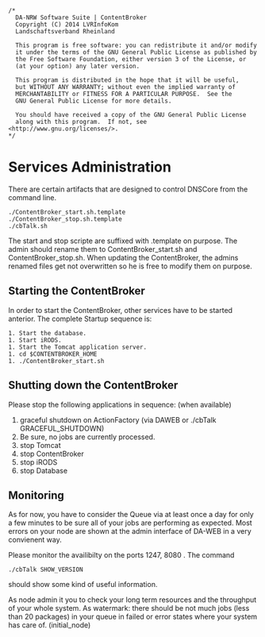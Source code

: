 	/*
	  DA-NRW Software Suite | ContentBroker
	  Copyright (C) 2014 LVRInfoKom
	  Landschaftsverband Rheinland
	
	  This program is free software: you can redistribute it and/or modify
	  it under the terms of the GNU General Public License as published by
	  the Free Software Foundation, either version 3 of the License, or
	  (at your option) any later version.
	
	  This program is distributed in the hope that it will be useful,
	  but WITHOUT ANY WARRANTY; without even the implied warranty of
	  MERCHANTABILITY or FITNESS FOR A PARTICULAR PURPOSE.  See the
	  GNU General Public License for more details.
	
	  You should have received a copy of the GNU General Public License
	  along with this program.  If not, see <http://www.gnu.org/licenses/>.
	*/


# Services Administration

There are certain artifacts that are designed to control DNSCore from the command line.
 
    ./ContentBroker_start.sh.template
    ./ContentBroker_stop.sh.template
    ./cbTalk.sh
    
The start and stop scripte are suffixed with .template on purpose. The admin should rename them to ContentBroker_start.sh and ContentBroker_stop.sh. When updating the ContentBroker, the admins renamed files get not overwritten so he is free to modify them on purpose. 

## Starting the ContentBroker

In order to start the ContentBroker, other services have to be started anterior. The complete Startup sequence is:

    1. Start the database.
    1. Start iRODS.
    1. Start the Tomcat application server.
    1. cd $CONTENTBROKER_HOME
    1. ./ContentBroker_start.sh

## Shutting down the ContentBroker

Please stop the following applications in sequence: (when available) 

1. graceful shutdown on ActionFactory (via DAWEB or ./cbTalk GRACEFUL_SHUTDOWN)
2. Be sure, no jobs are currently processed.
1. stop Tomcat
1. stop ContentBroker
2. stop iRODS
3. stop Database

## Monitoring

As for now, you have to consider the Queue via at least once a day for only a few minutes to be sure all of your jobs are performing as expected. Most errors on your node are shown at the admin interface of DA-WEB in a very convienent way.  

Please monitor the availibilty on the ports 1247, 8080 . The command 

    ./cbTalk SHOW_VERSION
    
should show some kind of useful information. 

As node admin it you to check your long term resources and the throughput of your whole system. As watermark: there should be not much jobs (less than 20 packages) in your queue in failed or error states where your system has care of. (initial_node)  

